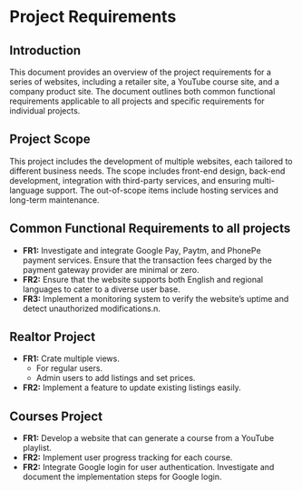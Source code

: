 # Project Requirements

## Introduction

This document provides an overview of the project requirements for a series of websites, including a retailer site, a YouTube course site, and a company product site. The document outlines both common functional requirements applicable to all projects and specific requirements for individual projects.

## Project Scope

This project includes the development of multiple websites, each tailored to different business needs. The scope includes front-end design, back-end development, integration with third-party services, and ensuring multi-language support. The out-of-scope items include hosting services and long-term maintenance.

## Common Functional Requirements to all projects

- **FR1:** Investigate and integrate Google Pay, Paytm, and PhonePe payment services. Ensure that the transaction fees charged by the payment gateway provider are minimal or zero.
- **FR2:** Ensure that the website supports both English and regional languages to cater to a diverse user base.
- **FR3:** Implement a monitoring system to verify the website’s uptime and detect unauthorized modifications.n. 

## Realtor Project
- **FR1:** Crate multiple views.
    - For regular users.
    - Admin users to add listings and set prices.
- **FR2:** Implement a feature to update existing listings easily.

## Courses Project
- **FR1:** Develop a website that can generate a course from a YouTube playlist.
- **FR2:** Implement user progress tracking for each course.
- **FR2:** Integrate Google login for user authentication. Investigate and document the implementation steps for Google login.

